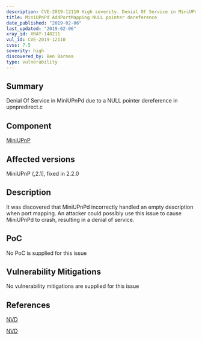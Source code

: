 ```yaml
---
description: CVE-2019-12110 High severity. Denial Of Service in MiniUPnPd due to a NULL pointer dereference in upnpredirect.c
title: MiniUPnPd AddPortMapping NULL pointer dereference
date_published: "2019-02-06"
last_updated: "2019-02-06"
xray_id: XRAY-148211
vul_id: CVE-2019-12110
cvss: 7.5
severity: high
discovered_by: Ben Barnea
type: vulnerability
---
```

## Summary
Denial Of Service in MiniUPnPd due to a NULL pointer dereference in upnpredirect.c

## Component

[MiniUPnP](http://miniupnp.free.fr/)

## Affected versions

MiniUPnP (,2.1], fixed in 2.2.0

## Description

It was discovered that MiniUPnPd incorrectly handled an empty description
when port mapping. An attacker could possibly use this issue to cause
MiniUPnPd to crash, resulting in a denial of service.

## PoC

No PoC is supplied for this issue

## Vulnerability Mitigations

No vulnerability mitigations are supplied for this issue

## References

[NVD](https://nvd.nist.gov/vuln/detail/CVE-2019-12110)

[NVD](https://nvd.nist.gov/vuln/detail/CVE-2019-12110)